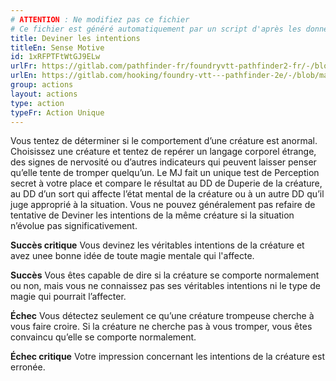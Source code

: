 ```yaml
---
# ATTENTION : Ne modifiez pas ce fichier
# Ce fichier est généré automatiquement par un script d'après les données du module Foundry VTT officiel et de sa traduction
title: Deviner les intentions
titleEn: Sense Motive
id: 1xRFPTFtWtGJ9ELw
urlFr: https://gitlab.com/pathfinder-fr/foundryvtt-pathfinder2-fr/-/blob/master/data/actions/1xRFPTFtWtGJ9ELw.htm
urlEn: https://gitlab.com/hooking/foundry-vtt---pathfinder-2e/-/blob/master/packs/data/actions.db/sense-motive.json
group: actions
layout: actions
type: action
typeFr: Action Unique
---
```

Vous tentez de déterminer si le comportement d’une créature est anormal. Choisissez une créature et tentez de repérer un langage corporel étrange, des signes de nervosité ou d’autres indicateurs qui peuvent laisser penser qu’elle tente de tromper quelqu’un. Le MJ fait un unique test de Perception secret à votre place et compare le résultat au DD de Duperie de la créature, au DD d’un sort qui affecte l’état mental de la créature ou à un autre DD qu’il juge approprié à la situation. Vous ne pouvez généralement pas refaire de tentative de Deviner les intentions de la même créature si la situation n’évolue pas significativement.

**Succès critique** Vous devinez les véritables intentions de la créature et avez unee bonne idée de toute magie mentale qui l'affecte.

**Succès** Vous êtes capable de dire si la créature se comporte normalement ou non, mais vous ne connaissez pas ses véritables intentions ni le type de magie qui pourrait l’affecter.

**Échec** Vous détectez seulement ce qu’une créature trompeuse cherche à vous faire croire. Si la créature ne cherche pas à vous tromper, vous êtes convaincu qu’elle se comporte normalement.

**Échec critique** Votre impression concernant les intentions de la créature est erronée.


